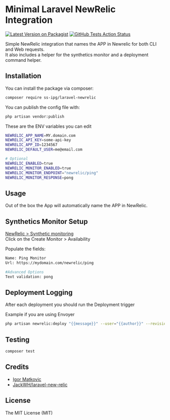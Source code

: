 # Minimal Laravel NewRelic Integration

[![Latest Version on Packagist](https://img.shields.io/packagist/v/ss-ipg/laravel-newrelic.svg?style=flat-square)](https://packagist.org/packages/ss-ipg/laravel-newrelic)
[![GitHub Tests Action Status](https://img.shields.io/github/workflow/status/ss-ipg/laravel-newrelic/phpunit?label=tests)](https://github.com/ss-ipg/laravel-newrelic/actions?query=workflow%3Aphpunit+branch%master)

Simple NewRelic integration that names the APP in Newrelic for both CLI and Web requests.  
It also includes a helper for the synthetics monitor and a deployment command helper.

## Installation

You can install the package via composer:

```bash
composer require ss-ipg/laravel-newrelic
```


You can publish the config file with:

```bash
php artisan vendor:publish
```

These are the ENV variables you can edit

```bash
NEWRELIC_APP_NAME=MY.domain.com
NEWRELIC_API_KEY=some-api-key
NEWRELIC_APP_ID=1234567
NEWRELIC_DEFAULT_USER=me@email.com

# Optional
NEWRELIC_ENABLED=true
NEWRELIC_MONITOR_ENABLED=true
NEWRELIC_MONITOR_ENDPOINT="newrelic/ping"
NEWRELIC_MONITOR_RESPONSE=pong
```


## Usage
Out of the box the App will automatically name the APP in NewRelic.

## Synthetics Monitor Setup
[NewRelic > Synthetic monitoring](https://one.newrelic.com/synthetics-nerdlets)   
Click on the Create Monitor > Availability

Populate the fields:
```bash
Name: Ping Monitor 
Url: https://mydomain.com/newrelic/ping

#Advanced Options
Text validation: pong
```


## Deployment Logging
After each deployment you should run the Deployment trigger

Example if you are using Envoyer
```bash
php artisan newrelic:deploy "{{message}}" --user="{{author}}" --revision="{{sha}}" --changelog="Deployed from: {{branch}}"
```

## Testing

```bash
composer test
```

## Credits

- [Igor Matkovic](https://github.com/igormatkovic)
- [JackWH/laravel-new-relic](https://github.com/JackWH/laravel-new-relic)

## License
The MIT License (MIT)
